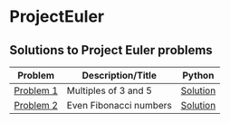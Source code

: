 # ProjectEuler
## Solutions to Project Euler problems

| __Problem__ | __Description/Title__ | __Python__ |
|-------------|------------|------------|
| [Problem 1](https://projecteuler.net/problem=1) | Multiples of 3 and 5 | [Solution](https://github.com/dmhume/ProjectEuler/blob/master/Problem%201/problem1.py)|
| [Problem 2](https://projecteuler.net/problem=2) | Even Fibonacci numbers | [Solution](https://github.com/dmhume/ProjectEuler/blob/master/Problem%202/problem2.py) |
